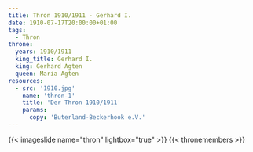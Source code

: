 ```yaml
---
title: Thron 1910/1911 - Gerhard I.
date: 1910-07-17T20:00:00+01:00 
tags:
  - Thron
throne:
  years: 1910/1911
  king_title: Gerhard I.
  king: Gerhard Agten 
  queen: Maria Agten
resources:
  - src: '1910.jpg'
    name: 'thron-1'
    title: 'Der Thron 1910/1911'
    params:
      copy: 'Buterland-Beckerhook e.V.'
---
```

{{< imageslide name="thron" lightbox="true" >}}
{{< thronemembers >}}

